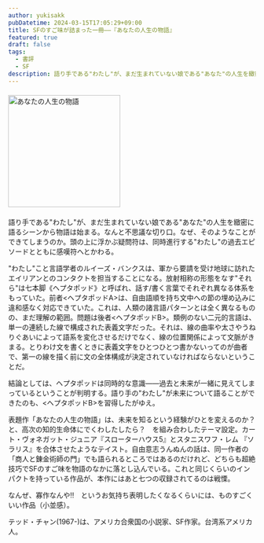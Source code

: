 ```yaml
---
author: yukisakk
pubDatetime: 2024-03-15T17:05:29+09:00
title: SFのすご味が詰まった一冊——『あなたの人生の物語』
featured: true
draft: false
tags:
  - 書評
  - SF
description: 語り手である"わたし"が、まだ生まれていない娘である"あなた"の人生を緻密に語るシーンから物語は始まる。なんと不思議な切り口。
---
```


<div style="margin: 20px 0">
<a href="https://www.amazon.co.jp/dp/4150114587/ref=nosim?tag=revbooks03-22" class="inline-block" style="margin: 0; padding: 0; border-width: 0;">     
<img src="https://images-na.ssl-images-amazon.com/images/P/4150114587.09.LZZZZZZZ.jpg" alt="あなたの人生の物語" style="width: 228px; height: auto; border-radius: 0; margin: 0; padding: 0;"> 
</a>
</div>

語り手である"わたし"が、まだ生まれていない娘である"あなた"の人生を緻密に語るシーンから物語は始まる。なんと不思議な切り口。なぜ、そのようなことができてしまうのか。頭の上に浮かぶ疑問符は、同時進行する"わたし"の過去エピソードとともに感嘆符へとかわる。

"わたし"こと言語学者のルイーズ・バンクスは、軍から要請を受け地球に訪れたエイリアンとのコンタクトを担当することになる。放射相称の形態をなす"それら"は七本脚《ヘプタポッド》と呼ばれ、話す/書く言葉でそれぞれ異なる体系をもっていた。前者<ヘプタポッドA>は、自由語順を持ち文中への節の埋め込みに違和感なく対応できていた。これは、人類の諸言語パターンとは全く異なるものの、まだ理解の範囲。問題は後者<ヘプタポッドB>。類例のない二元的言語は、単一の連続した線で構成された表義文字だった。それは、線の曲率や太さやうねりぐあいによって語系を変化させるだけでなく、線の位置関係によって文脈がきまる。とりわけ文を書くときに表義文字をひとつひとつ書かないってのが曲者で、第一の線を描く前に文の全体構成が決定されていなければならないということだ。

結論としては、ヘプタポッドは同時的な意識——過去と未来が一緒に見えてしまっているということが判明する。語り手の"わたし"が未来について語ることができたのも、<ヘプタポッドB>を習得したがゆえ。

表題作「あなたの人生の物語」は、未来を知るという経験がひとを変えるのか？　と、高次の知的生命体にでくわしたしたら？　を組み合わしたテーマ設定。カート・ヴォネガット・ジュニア『スローターハウス5』とスタニスワフ・レム 『ソラリス』を合体させたようなテイスト。自由意志うんぬんの話は、同一作者の「商人と錬金術師の門」でも語られるところではあるのだけれど、どちらも超絶技巧でSFのすご味を物語のなかに落とし込んでいる。これと同じくらいのインパクトを持っている作品が、本作にはあと七つの収録されてるのは戦慄。

なんぜ、寡作なんや‼️　というお気持ち表明したくなるくらいには、ものすごくいい作品（小並感）。

テッド・チャン(1967-)は、アメリカ合衆国の小説家、SF作家。台湾系アメリカ人。
